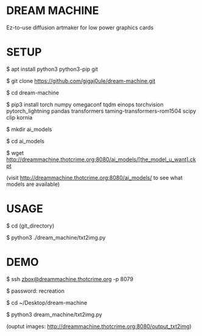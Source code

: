 # DREAM MACHINE

Ez-to-use diffusion artmaker for low power graphics cards


# SETUP

$ apt install python3 python3-pip git

$ git clone https://github.com/gigaj0ule/dream-machine.git

$ cd dream-machine

$ pip3 install torch numpy omegaconf tqdm einops torchvision pytorch_lightning pandas transformers taming-transformers-rom1504 scipy clip kornia

$ mkdir ai_models

$ cd ai_models

$ wget http://dreammachine.thotcrime.org:8080/ai_models/[the_model_u_want].ckpt

(visit http://dreammachine.thotcrime.org:8080/ai_models/ to see what models are available)



# USAGE

$ cd (git_directory)

$ python3 ./dream_machine/txt2img.py



# DEMO

$ ssh zbox@dreammachine.thotcrime.org -p 8079 

$ password: recreation 

$ cd ~/Desktop/dream-machine 

$ python3 dream_machine/txt2img.py

(ouptut images: http://dreammachine.thotcrime.org:8080/output_txt2img)
